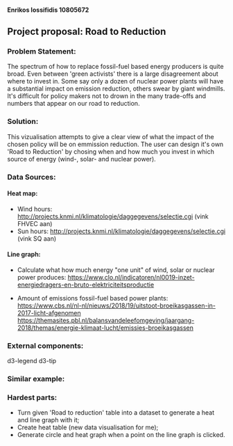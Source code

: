 #### Enrikos Iossifidis 10805672

## Project proposal: Road to Reduction 

### Problem Statement:

The spectrum of how to replace fossil-fuel based energy producers is quite broad. Even between 'green activists' there is a large disagreement about where to invest in. Some say only a dozen of nuclear power plants will have a substantial impact on emission reduction, others swear by giant windmills. It's difficult for policy makers not to drown in the many trade-offs and numbers that appear on our road to reduction.

### Solution:

This vizualisation attempts to give a clear view of what the impact of the chosen policy will be on emmission reduction. The user can design it's own 'Road to Reduction' by chosing when and how much you invest in which source of energy (wind-, solar- and nuclear power). 

### Data Sources:

#### Heat map:
* Wind hours: http://projects.knmi.nl/klimatologie/daggegevens/selectie.cgi (vink FHVEC aan)
* Sun hours: http://projects.knmi.nl/klimatologie/daggegevens/selectie.cgi (vink SQ aan)

#### Line graph:
* Calculate what how much energy "one unit" of wind, solar or nuclear power produces:
https://www.clo.nl/indicatoren/nl0019-inzet-energiedragers-en-bruto-elektriciteitsproductie

* Amount of emissions fossil-fuel based power plants:
https://www.cbs.nl/nl-nl/nieuws/2018/19/uitstoot-broeikasgassen-in-2017-licht-afgenomen
https://themasites.pbl.nl/balansvandeleefomgeving/jaargang-2018/themas/energie-klimaat-lucht/emissies-broeikasgassen

### External components:
d3-legend
d3-tip

### Similar example: 

### Hardest parts:

* Turn given 'Road to reduction' table into a dataset to generate a heat and line graph with it;
* Create heat table (new data visualisation for me);
* Generate circle and heat graph when a point on the line graph is clicked.

